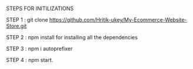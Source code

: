 STEPS FOR INITILIZATIONS

STEP 1 : git clone https://github.com/Hritik-ukey/My-Ecommerce-Website-Store.git  


  
     
STEP 2 : npm install for installing all the dependencies        
        
                
 
   
STEP 3 : npm i autoprefixer         
      


STEP 4 : npm start. 
 
 
 
